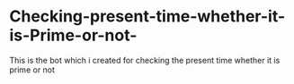 # Checking-present-time-whether-it-is-Prime-or-not-
This is the bot which i created for checking the present time whether it is prime or not
